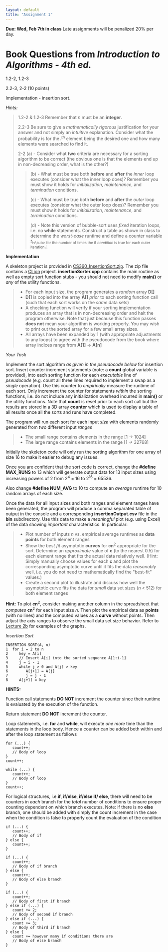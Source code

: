 ```yaml
---
layout: default
title: "Assignment 1"
---
```


**Due: Wed, Feb 7th in class** Late assignments will be penalized 20% per day.

Book Questions from *Introduction to Algorithms - 4th ed.*
==========================================================

1.2-2, 1.2-3

2.2-3, 2-2 (10 points)

Implementation - insertion sort.

*Hints:*

> 1.2-2 & 1.2-3 Remember that *n* must be an **integer**.
>
> 2.2-3 Be sure to give a *mathematically rigorous* justification for your answer and not simply an *intuitive* explanation. Consider what the probability is for the *i*<sup>th</sup> element being the desired one and how many elements were searched to find it.
>
> 2-2 (a) - Consider what **two** criteria are necessary for a sorting algorithm to be correct (the obvious one is that the elements end up in non-decreasing order, what is the other?)
>
> > (b) - What must be true both **before** and **after** the *inner* loop executes (consider what the inner loop does)? Remember you must show it holds for *initialization*, *maintenance*, and *termination* conditions.
> >
> > (c) - What must be true both **before** and **after** the *outer* loop executes (consider what the outer loop does)? Remember you must show it holds for *initialization*, *maintenance*, and *termination* conditions.
> >
> > (d) - Note this version of bubble-sort uses *fixed* iteration loops, i.e. no **while** statements. Construct a table as shown in class to determine the *worst-case* runtime and define a counter variable *t*<sub>*i*<\sub> for the number of times the if *condition* is true for each outer iteration *i*.

**Implementation**

A skeleton project is provided in [CS360\_InsertionSort.zip](../assign/src/CS360_InsertionSort.zip). The zip file contains a [CLion](https://www.jetbrains.com/clion/) project. **insertionSorter.cpp** contains the main routine as well as empty sort function stubs - you should not need to modify **main()** or *any* of the utility functions.

> -   For each input size, the program generates a *random* array **D[]**
> -   **D[]** is copied into the array **A[]** *prior* to each sorting function call (such that each sort works on the *same* data sets)
> -   A checking function will verify if your sorting implementation produces an array that is in non-decreasing order and halt the program otherwise. Note that just because this function passes **does not** mean your algorithm is working properly. You may wish to print out the sorted array for a few small array sizes.
> -   All arrays have been expanded by 1 (with appropriate adjustments to any loops) to agree with the pseudocode from the book where array indices range from **A[1]** -\> **A[n]**

*Your Task*

Implement the sort algorithm *as given in the pseudocode below* for insertion sort. Insert counter increment statements (note: a **count** global variable is provided), into each sorting function for each *executable* line of *pseudocode* (e.g. count all three lines required to implement a swap as a *single* operation). Use this counter to *empirically* measure the runtime of each sort. Only increment the counter for statements *within* the sorting functions, i.e. do not include any initialization overhead incurred in **main()** or the utility functions. Note that **count** is reset prior to each sort call but the results are stored in a 3D array **counter** which is used to display a table of all results once all the sorts and runs have completed.

The program will run each sort for each input *size* with elements randomly generated from *two* different input *ranges* 

> -   The small range contains elements in the range [1 -\> 1024]
> -   The large range contains elements in the range [1 -\> 32768]

Initially the skeleton code will only run the sorting algorithm for one array of size 16 to make it easier to debug any issues. 

Once you are confident that the sort code is correct, change the **\#define MAX\_RUNS** to 13 which will generate output data for 13 input sizes using increasing powers of 2 from 2<sup>4</sup> = 16 to 2<sup>16</sup> = 65536. 

Also change **\#define NUM\_AVG** to 10 to compute an *average* runtime for 10 random arrays of each size.

Once the data for all input sizes and both ranges and element ranges have been generated, the program will produce a comma separated table of output in the console and a corresponding **insertionOutput.csv** file in the **bin** subdirectory. Use this data to make a *meaningful* plot (e.g. using Excel) of the data showing *important* characteristics. In particular:

> -   Plot number of inputs *n* vs. empirical average runtimes as **data points** for both element ranges
> -   Show the *best fit* asymptotic **curves** for **cn**<sup>2</sup> appropriate for the sort. Determine an *approximate* value of **c** (to the nearest 0.5) for each element range that fits the actual data relatively well. (Hint: Simply manually choose values for each **c** and plot the corresponding asymptotic curve until it fits the data *reasonably* well, i.e. you do not need to mathematically find the "best-fit" values.)
> -   Create a second plot to illustrate and discuss how well the asymptotic curve fits the data for *small* data set sizes (*n* < 512) for both element ranges

**Hint:** To plot **cn**<sup>2</sup>, consider making another column in the spreadsheet that *computes* **cn**<sup>2</sup> for each input size *n*. Then plot the empirical data as **points** (with no lines) and the computed values as a **curve** without points. Then adjust the axis ranges to observe the small data set size behavior. Refer to [Lecture 2b](../lectures/lecture02b.html) for examples of the graphs.

*Insertion Sort*

    INSERTION-SORT(A, n)
    1  for i = 2 to n
    2     key = A[i]
    3     // Insert A[i] into the sorted sequence A[1:i-1]
    4     j = i - 1
    5     while j > 0 and A[j] > key
    6        A[j+1] = A[j]
    7        j = j - 1
    8     A[j+1] = key

**HINTS:**

Function call statements **DO NOT** increment the counter since their runtime is evaluated by the execution of the function.

Return statement **DO NOT** increment the counter.

Loop statements, i.e. **for** and **while**, will execute *one more* time than the statements in the loop body. Hence a counter can be added both within and after the loop statement as follows

    for (...) {
       count++;
       // Body of loop
    }
    count++;
    
    while (...) {
       count++;
       // Body of loop
    }
    count++;
        
For logical structures, i.e.**if**, **if/else**, **if/else if/ else**, there will need to be counters in *each* branch for the *total* number of conditions to ensure proper counting dependent on which branch executes. Note: if there is no **else** branch, one should be added with simply the count increment in the case when the condition is false to properly count the evaluation of the condition 

    if (...) {
       count++;
       // Body of if
    } else {
       count++;
    }
    
    if (...) {
       count++;
       // Body of if branch
    } else {
       count++;
       // Body of else branch
    }

    if (...) {
       count++;
       // Body of first if branch
    } else if (...) {
       count += 2;
       // Body of second if branch
    } else if (...) {
       count += 3;
       // Body of third if branch
    } else {
       count += however many if conditions there are
       // Body of else branch
    }

